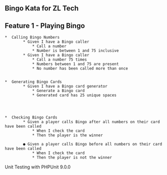 ## Bingo Kata for ZL Tech 

## Feature 1 - Playing Bingo

    *  Calling Bingo Numbers
            * Given I have a Bingo caller
                * Call a number
                * Number is between 1 and 75 inclusive
            * Given I have a Bingo caller
                * Call a number 75 times
                * Numbers between 1 and 75 are present
                * No number has been called more than once


    *  Generating Bingo Cards
            * Given I have a Bingo card generator
                * Generate a Bingo card
                * Generated card has 25 unique spaces

 


    *  Checking Bingo Cards
            * Given a player calls Bingo after all numbers on their card have been called
                * When I check the card
                * Then the player is the winner

            ● Given a player calls Bingo before all numbers on their card have been called
                * When I check the card
                * Then the player is not the winner


Unit Testing with PHPUnit 9.0.0 





